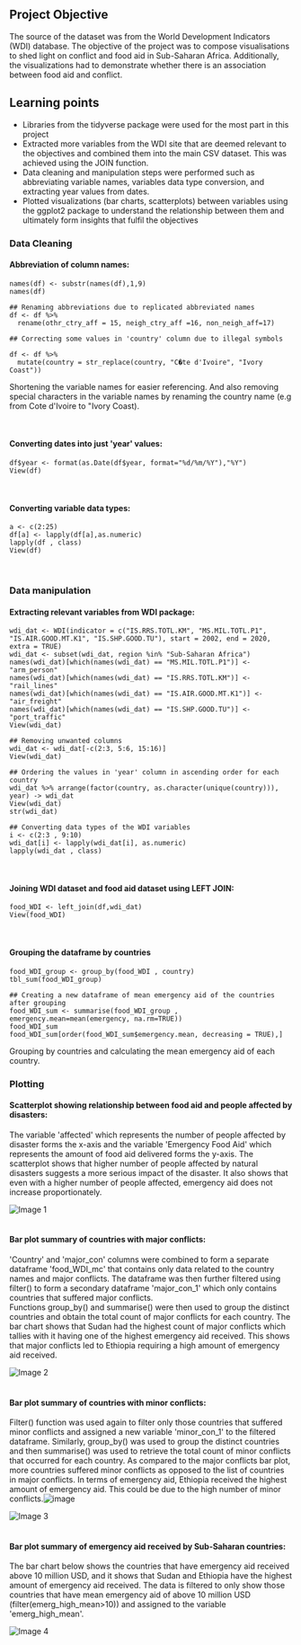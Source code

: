 ## Project Objective
The source of the dataset was from the World Development Indicators (WDI) database. The objective of the project was to compose visualisations to shed light on conflict and food aid in 
Sub-Saharan Africa. Additionally, the visualizations had to demonstrate whether there is an association between food aid and conflict.

## Learning points
- Libraries from the tidyverse package were used for the most part in this project
- Extracted more variables from the WDI site that are deemed relevant to the objectives and combined them into the main CSV dataset. This was achieved using the JOIN function.
- Data cleaning and manipulation steps were performed such as abbreviating variable names, variables data type conversion, and extracting year values from dates.
- Plotted visualizations (bar charts, scatterplots) between variables using the ggplot2 package to understand the relationship between them and ultimately form insights that fulfil the objectives <br>

### Data Cleaning

#### Abbreviation of column names:
```
names(df) <- substr(names(df),1,9)
names(df)

## Renaming abbreviations due to replicated abbreviated names
df <- df %>%
  rename(othr_ctry_aff = 15, neigh_ctry_aff =16, non_neigh_aff=17)

## Correcting some values in 'country' column due to illegal symbols

df <- df %>% 
  mutate(country = str_replace(country, "C�te d'Ivoire", "Ivory Coast"))
```
Shortening the variable names for easier referencing. And also removing special characters in the variable names by renaming the country name (e.g from Cote d'Ivoire to "Ivory Coast).

<br>

#### Converting dates into just 'year' values:
```
df$year <- format(as.Date(df$year, format="%d/%m/%Y"),"%Y")
View(df)
```
<br>

#### Converting variable data types:
```
a <- c(2:25)
df[a] <- lapply(df[a],as.numeric)
lapply(df , class)
View(df)
```
<br>

### Data manipulation

#### Extracting relevant variables from WDI package:
```
wdi_dat <- WDI(indicator = c("IS.RRS.TOTL.KM", "MS.MIL.TOTL.P1", "IS.AIR.GOOD.MT.K1", "IS.SHP.GOOD.TU"), start = 2002, end = 2020, extra = TRUE)
wdi_dat <- subset(wdi_dat, region %in% "Sub-Saharan Africa")
names(wdi_dat)[which(names(wdi_dat) == "MS.MIL.TOTL.P1")] <- "arm_person"
names(wdi_dat)[which(names(wdi_dat) == "IS.RRS.TOTL.KM")] <- "rail_lines"
names(wdi_dat)[which(names(wdi_dat) == "IS.AIR.GOOD.MT.K1")] <- "air_freight"
names(wdi_dat)[which(names(wdi_dat) == "IS.SHP.GOOD.TU")] <- "port_traffic"
View(wdi_dat)

## Removing unwanted columns
wdi_dat <- wdi_dat[-c(2:3, 5:6, 15:16)]
View(wdi_dat)

## Ordering the values in 'year' column in ascending order for each country
wdi_dat %>% arrange(factor(country, as.character(unique(country))), year) -> wdi_dat
View(wdi_dat)
str(wdi_dat)

## Converting data types of the WDI variables
i <- c(2:3 , 9:10)
wdi_dat[i] <- lapply(wdi_dat[i], as.numeric)
lapply(wdi_dat , class)
```
<br>

#### Joining WDI dataset and food aid dataset using LEFT JOIN:
```
food_WDI <- left_join(df,wdi_dat)
View(food_WDI)
```
<br>

#### Grouping the dataframe by countries
```
food_WDI_group <- group_by(food_WDI , country)
tbl_sum(food_WDI_group)

## Creating a new dataframe of mean emergency aid of the countries after grouping
food_WDI_sum <- summarise(food_WDI_group , emergency.mean=mean(emergency, na.rm=TRUE))
food_WDI_sum
food_WDI_sum[order(food_WDI_sum$emergency.mean, decreasing = TRUE),]
```
Grouping by countries and calculating the mean emergency aid of each country. <br>


### Plotting

#### Scatterplot showing relationship between food aid and people affected by disasters:
The variable 'affected' which represents the number of people affected by disaster forms the x-axis and the variable 'Emergency Food Aid' which represents the amount of food aid delivered forms the y-axis.
The scatterplot shows that higher number of people affected by natural disasters suggests a more serious impact of the disaster. It also shows that even with a higher number of people affected, emergency aid does not increase proportionately.

![Image 1](https://github.com/bayyangjie/Data-Visualization-and-Storytelling/blob/main/Images/Picture%201.png?raw=true) <br> <br>

#### Bar plot summary of countries with major conflicts:
'Country' and 'major_con' columns were combined to form a separate dataframe 'food_WDI_mc' that contains only data related to the country names and major conflicts. 
The dataframe was then further filtered using filter() to form a secondary dataframe 'major_con_1' which only contains countries that suffered major conflicts.  
Functions group_by() and summarise() were then used to group the distinct countries and obtain the total count of major conflicts for each country.
The bar chart shows that Sudan had the highest count of major conflicts which tallies with it having one of the highest emergency aid received. This shows that major conflicts led to Ethiopia requiring a high amount of emergency aid received.

![Image 2](https://github.com/bayyangjie/Data-Visualization-and-Storytelling/blob/main/Images/Picture%202.png?raw=true) <br> <br>

#### Bar plot summary of countries with minor conflicts:
Filter() function was used again to filter only those countries that suffered minor conflicts and assigned a new variable 'minor_con_1' to the filtered dataframe.
Similarly, group_by() was used to group the distinct countries and then summarise() was used to retrieve the total count of minor conflicts that occurred for each country.
As compared to the major conflicts bar plot, more countries suffered minor conflicts as opposed to the list of countries in major conflicts. In terms of emergency aid, Ethiopia received the highest amount of emergency aid. This could be due to the high number of minor conflicts.![image](https://github.com/bayyangjie/Data-Visualization-and-Storytelling/assets/153354426/d0b8bd21-46ce-4862-aa46-0a4d8f4df727)

![Image 3](https://github.com/bayyangjie/Data-Visualization-and-Storytelling/blob/main/Images/Picture%203.png?raw=true) <br> <br>

#### Bar plot summary of emergency aid received by Sub-Saharan countries:
The bar chart below shows the countries that have emergency aid received above 10 million USD, and it shows that Sudan and Ethiopia have the highest amount of emergency aid received.
The data is filtered to only show those countries that have mean emergency aid of above 10 million USD (filter(emerg_high_mean>10)) and assigned to the variable 'emerg_high_mean'.

![Image 4](https://github.com/bayyangjie/Data-Visualization-and-Storytelling/blob/main/Images/Picture%204.png?raw=true)
